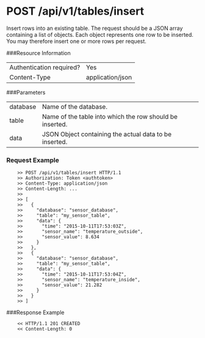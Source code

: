 POST /api/v1/tables/insert
==========================

Insert rows into an existing table. The request should be a JSON
array containing a list of objects. Each object represents one row to be
inserted. You may therefore insert one or more rows per request.

###Resource Information
<table class='http_api create_table'>
  <tr>
    <td>Authentication required?</td>
    <td>Yes</td>
  </tr>
  <tr>
    <td>Content-Type</td>
    <td>application/json</td>
  </tr>
</table>

###Parameters
<table class='http_api create_table'>
  <tr>
    <td>database</td>
    <td>Name of the database.</td>
  </tr>
  <tr>
    <td>table</td>
    <td>Name of the table into which the row should be inserted.</td>
  </tr>
  <tr>
    <td>data</td>
    <td>JSON Object containing the actual data to be inserted.</td>
  </tr>
</table>

### Request Example

        >> POST /api/v1/tables/insert HTTP/1.1
        >> Authorization: Token <authtoken>
        >> Content-Type: application/json
        >> Content-Length: ...
        >>
        >> [
        >>   {
        >>     "database": "sensor_database",
        >>     "table": "my_sensor_table",
        >>     "data": {
        >>       "time": "2015-10-11T17:53:03Z",
        >>       "sensor_name": "temperature_outside",
        >>       "sensor_value": 8.634
        >>     }
        >>   },
        >>   {
        >>     "database": "sensor_database",
        >>     "table": "my_sensor_table",
        >>     "data": {
        >>       "time": "2015-10-11T17:53:04Z",
        >>       "sensor_name": "temperature_inside",
        >>       "sensor_value": 21.282
        >>     }
        >>   }
        >> ]


###Response Example

        << HTTP/1.1 201 CREATED
        << Content-Length: 0
